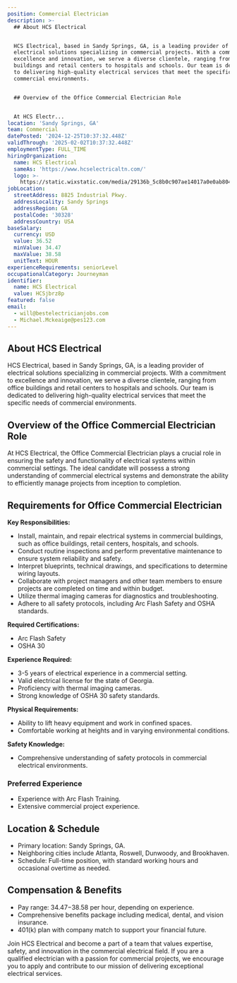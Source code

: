 ```yaml
---
position: Commercial Electrician
description: >-
  ## About HCS Electrical


  HCS Electrical, based in Sandy Springs, GA, is a leading provider of
  electrical solutions specializing in commercial projects. With a commitment to
  excellence and innovation, we serve a diverse clientele, ranging from office
  buildings and retail centers to hospitals and schools. Our team is dedicated
  to delivering high-quality electrical services that meet the specific needs of
  commercial environments.


  ## Overview of the Office Commercial Electrician Role


  At HCS Electr...
location: 'Sandy Springs, GA'
team: Commercial
datePosted: '2024-12-25T10:37:32.448Z'
validThrough: '2025-02-02T10:37:32.448Z'
employmentType: FULL_TIME
hiringOrganization:
  name: HCS Electrical
  sameAs: 'https://www.hcselectricaltn.com/'
  logo: >-
    https://static.wixstatic.com/media/29136b_5c8b0c907ae14017a0e0ab8046606ac9~mv2.png/v1/crop/x_63,y_193,w_388,h_118/fill/w_398,h_120,al_c,lg_1,q_85,enc_avif,quality_auto/Android%20Playstore%20Logo.png
jobLocation:
  streetAddress: 8825 Industrial Pkwy.
  addressLocality: Sandy Springs
  addressRegion: GA
  postalCode: '30328'
  addressCountry: USA
baseSalary:
  currency: USD
  value: 36.52
  minValue: 34.47
  maxValue: 38.58
  unitText: HOUR
experienceRequirements: seniorLevel
occupationalCategory: Journeyman
identifier:
  name: HCS Electrical
  value: HCSjbrz8p
featured: false
email:
  - will@bestelectricianjobs.com
  - Michael.Mckeaige@pes123.com
---
```




## About HCS Electrical

HCS Electrical, based in Sandy Springs, GA, is a leading provider of electrical solutions specializing in commercial projects. With a commitment to excellence and innovation, we serve a diverse clientele, ranging from office buildings and retail centers to hospitals and schools. Our team is dedicated to delivering high-quality electrical services that meet the specific needs of commercial environments.

## Overview of the Office Commercial Electrician Role

At HCS Electrical, the Office Commercial Electrician plays a crucial role in ensuring the safety and functionality of electrical systems within commercial settings. The ideal candidate will possess a strong understanding of commercial electrical systems and demonstrate the ability to efficiently manage projects from inception to completion.

## Requirements for Office Commercial Electrician

**Key Responsibilities:**

- Install, maintain, and repair electrical systems in commercial buildings, such as office buildings, retail centers, hospitals, and schools.
- Conduct routine inspections and perform preventative maintenance to ensure system reliability and safety.
- Interpret blueprints, technical drawings, and specifications to determine wiring layouts.
- Collaborate with project managers and other team members to ensure projects are completed on time and within budget.
- Utilize thermal imaging cameras for diagnostics and troubleshooting.
- Adhere to all safety protocols, including Arc Flash Safety and OSHA standards.

**Required Certifications:**

- Arc Flash Safety
- OSHA 30

**Experience Required:**

- 3-5 years of electrical experience in a commercial setting.
- Valid electrical license for the state of Georgia.
- Proficiency with thermal imaging cameras.
- Strong knowledge of OSHA 30 safety standards.

**Physical Requirements:**

- Ability to lift heavy equipment and work in confined spaces.
- Comfortable working at heights and in varying environmental conditions.

**Safety Knowledge:**

- Comprehensive understanding of safety protocols in commercial electrical environments.

### Preferred Experience

- Experience with Arc Flash Training.
- Extensive commercial project experience.

## Location & Schedule

- Primary location: Sandy Springs, GA.
- Neighboring cities include Atlanta, Roswell, Dunwoody, and Brookhaven.
- Schedule: Full-time position, with standard working hours and occasional overtime as needed.

## Compensation & Benefits

- Pay range: $34.47-$38.58 per hour, depending on experience.
- Comprehensive benefits package including medical, dental, and vision insurance.
- 401(k) plan with company match to support your financial future. 

Join HCS Electrical and become a part of a team that values expertise, safety, and innovation in the commercial electrical field. If you are a qualified electrician with a passion for commercial projects, we encourage you to apply and contribute to our mission of delivering exceptional electrical services.
